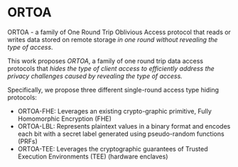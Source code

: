 # ORTOA

ORTOA - a family of One Round Trip Oblivious Access protocol that reads or writes data stored on remote storage *in one round without revealing the type of access*.

<!-- ## Background

Encrypted databases (e.g., CryptDB) typically consist of a trusted front-end that stores the encryption key and routes all client requests to the untrusted storage. A simple encrypted key-value store design (supporting single object GET/PUT requests) serves client requests as follows: 
- For read requests, the front-end reads the appropriate encrypted value from the storage, decrypts it, and responds to the client
- For write requests, the front-end encrypts the value updated by the client and writes the encrypted value to the storage

This common approach of reading and writing encrypted data allows an adversary controlling the cloud to distinguish between read and write requests since only write requests update the data-base. Revealing the type of access – read vs. write – can violate an end user’s or an application’s privacy.

A straightforward approach to address this privacy challenge is to hide the type of operation by always reading an object followed by writing it, irrespective
of the type of client request. This sequential two round solution provides two major downsides:
1. Doubles the end-to-end latency for *each* user access compared to plaintext datastores
2. With increasing privacy laws such as GDPR that prohibit data movement across continents, two rounds of cross-continent communication for each request becomes too expensive.

## ORTOA Protocols -->

This work proposes *ORTOA*, a family of one round trip data access protocols that *hides the type of client access to efficiently address the privacy challenges caused by revealing the type of access.* 

Specifically, we propose three different single-round access type hiding protocols:
- ORTOA-FHE: Leverages an existing crypto-graphic primitive, Fully Homomorphic Encryption (FHE)
- ORTOA-LBL: Represents plaintext values in a binary format and encodes each bit with a secret label generated using pseudo-random functions (PRFs)
- ORTOA-TEE: Leverages the cryptographic guarantees of Trusted Execution Environments (TEE) (hardware enclaves)

